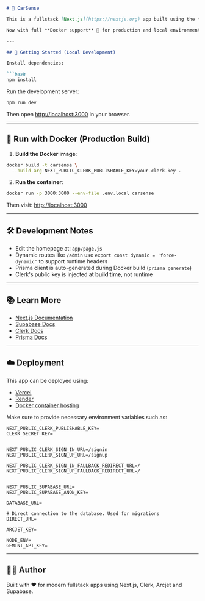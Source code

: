 

````md
# 🚗 CarSense

This is a fullstack [Next.js](https://nextjs.org) app built using the **App Router**, **Server Actions**, **Clerk** for authentication, and **Supabase PostgreSQL** as the database.

Now with full **Docker support** 🐳 for production and local environments!

---

## 🚀 Getting Started (Local Development)

Install dependencies:

```bash
npm install
````

Run the development server:

```bash
npm run dev
```

Then open [http://localhost:3000](http://localhost:3000) in your browser.

---

## 🐳 Run with Docker (Production Build)

1. **Build the Docker image**:

```bash
docker build -t carsense \
  --build-arg NEXT_PUBLIC_CLERK_PUBLISHABLE_KEY=your-clerk-key .
```

2. **Run the container**:

```bash
docker run -p 3000:3000 --env-file .env.local carsense
```

Then visit: [http://localhost:3000](http://localhost:3000)

---

## 🛠 Development Notes

* Edit the homepage at: `app/page.js`
* Dynamic routes like `/admin` use `export const dynamic = 'force-dynamic'` to support runtime headers
* Prisma client is auto-generated during Docker build (`prisma generate`)
* Clerk's public key is injected at **build time**, not runtime

---

## 📚 Learn More

* [Next.js Documentation](https://nextjs.org/docs)
* [Supabase Docs](https://supabase.com/docs)
* [Clerk Docs](https://clerk.dev/docs)
* [Prisma Docs](https://www.prisma.io/docs)

---

## ☁️ Deployment

This app can be deployed using:

* [Vercel](https://vercel.com/new)
* [Render](https://render.com)
* [Docker container hosting](https://docs.docker.com/get-started/)

Make sure to provide necessary environment variables such as:

```env
NEXT_PUBLIC_CLERK_PUBLISHABLE_KEY=
CLERK_SECRET_KEY=


NEXT_PUBLIC_CLERK_SIGN_IN_URL=/signin
NEXT_PUBLIC_CLERK_SIGN_UP_URL=/signup

NEXT_PUBLIC_CLERK_SIGN_IN_FALLBACK_REDIRECT_URL=/
NEXT_PUBLIC_CLERK_SIGN_UP_FALLBACK_REDIRECT_URL=/


NEXT_PUBLIC_SUPABASE_URL=
NEXT_PUBLIC_SUPABASE_ANON_KEY=

DATABASE_URL=

# Direct connection to the database. Used for migrations
DIRECT_URL=

ARCJET_KEY=

NODE_ENV=
GEMINI_API_KEY=
```

---

## 🧑‍💻 Author

Built with ❤️ for modern fullstack apps using Next.js, Clerk, Arcjet and Supabase.

```
